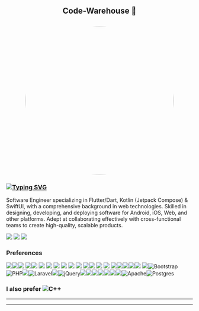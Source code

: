 <h2 align="center">Code-Warehouse 🚧<h2>
<p align="center"><img src="https://atuoha.github.io/assets/img/tagg.png" style="border-radius:50%" width="400"></p>

  
  

### [![Typing SVG](https://readme-typing-svg.herokuapp.com?font=Arial&size=26&duration=4976&pause=1000&color=FFFFFF&width=435&lines=%F0%9F%91%8B+Hi+there%2C+I'm+Atuoha+Anthony)](https://git.io/typing-svg)


Software Engineer specializing in Flutter/Dart, Kotlin (Jetpack Compose) & SwiftUI, with a comprehensive background in web technologies. Skilled in designing, developing, and deploying software for Android, iOS, Web, and other platforms. Adept at collaborating effectively with cross-functional teams to create high-quality, scalable products.

[<img src="https://img.shields.io/badge/twitter-%231DA1F2.svg?&style=for-the-badge&logo=twitter&logoColor=white">](https://twitter.com/atuohaa)
[<img src="https://img.shields.io/badge/linkedin-%230077B5.svg?&style=for-the-badge&logo=linkedin&logoColor=white">](https://www.linkedin.com/in/atuoha-anthony/)
[<img src="https://img.shields.io/badge/Portfolio-%23000000.svg?&style=for-the-badge">](https://atuoha.github.io/)


### Preferences
<img src="https://img.shields.io/badge/Flutter-02569B?style=for-the-badge&logo=flutter&logoColor=white" /><img src="https://img.shields.io/badge/Dart-02569B?style=for-the-badge&logo=Dart&logoColor=white" /><img src="https://img.shields.io/badge/logo-swift-orange?logo=Swift" /> <img src="https://img.shields.io/badge/logo-swiftui-orange?logo=Swift" /><img src="https://img.shields.io/badge/Android-32DF84?style=for-the-badge&logo=Android&logoColor=white" /> <img src="https://img.shields.io/badge/iOS-000000?style=for-the-badge&logo=IOS&logoColor=white" /> <img src="https://img.shields.io/badge/Android%20Studio-32DF84?style=for-the-badge&logo=Android&logoColor=white" /> <img src="https://img.shields.io/badge/XCode-4182EB?style=for-the-badge&logo=IOS&logoColor=white" /> <img src="https://img.shields.io/badge/VSCode-4CABEC?style=for-the-badge&logo=vscode&logoColor=white" /> <img src="https://img.shields.io/badge/Figma-EA4C1D?style=for-the-badge&logo=figma&logoColor=white" /> <img src="https://img.shields.io/badge/CodeMagic-1152E7?style=for-the-badge&logo=codemagic&logoColor=white" /> <img src="https://img.shields.io/badge/Kotlin-6C0F76?style=for-the-badge&logo=kotlin&logoColor=white" /><img src="https://img.shields.io/badge/Jetpack%20Compose-008140?style=for-the-badge&logo=jetpack-compose&logoColor=white" /> <img src="https://img.shields.io/badge/SwiftUI-14BCFF?style=for-the-badge&logo=swift&logoColor=white" /> <img src="https://img.shields.io/badge/Hashnode-2563EB?style=for-the-badge&logo=hashnode&logoColor=white"> <img src="https://img.shields.io/badge/Linkedin-077AB5?style=for-the-badge&logo=linkedin&logoColor=white" /><img src="https://img.shields.io/badge/-Firebase-FFA611?style=flat&logo=firebase&logoColor=FFFFFF"><img src="http://img.shields.io/badge/-Git-F1502F?style=flat&logo=git&logoColor=FFFFFF"><img src="http://img.shields.io/badge/-Github-000000?style=flat&logo=github&logoColor=FFFFFF"><img src = "https://img.shields.io/badge/-HTML5-E34F26?style=flat&logo=html5&logoColor=white"> <img src = "https://img.shields.io/badge/-CSS3-1572B6?style=flat&logo=css3&logoColor=white"><img alt="Bootstrap" src="https://img.shields.io/badge/bootstrap-%23563D7C.svg?&style=for-the-badge&logo=bootstrap&logoColor=white"/><img alt="PHP" src="https://img.shields.io/badge/php-%23777BB4.svg?&style=for-the-badge&logo=php&logoColor=white"/><img src="https://img.shields.io/badge/--F29111?style=flat&logo=mysql&logoColor=FFFFFF"><img alt="Laravel" src="https://img.shields.io/badge/laravel-%23FF2D20.svg?&style=for-the-badge&logo=laravel&logoColor=white"/><img src="https://img.shields.io/badge/-JavaScript-eed718?style=flat&logo=javascript&logoColor=ffffff"><img alt="jQuery" src="https://img.shields.io/badge/jquery-%230769AD.svg?&style=for-the-badge&logo=jquery&logoColor=white"/><img src="https://img.shields.io/badge/-GraphQL-e535ab?style=flat&logo=graphql&logoColor=FFFFFF"><img src="https://img.shields.io/badge/-Node.js-3C873A?style=flat&logo=Node.js&logoColor=white"><img src="https://img.shields.io/badge/-Express.js-787878?style=flat"><img src="https://img.shields.io/badge/-MongoDB-4DB33D?style=flat&logo=mongodb&logoColor=FFFFFF"><img src="https://img.shields.io/badge/-Progressive Web Apps-5A0FC8?style=flat"><img src="http://img.shields.io/badge/-VS%20Code-007ACC?style=flat&logo=visual%20studio%20code&logoColor=white"><img src="http://img.shields.io/badge/-Heroku-430098?style=flat&logo=heroku&logoColor=white"><img alt="Apache" src="https://img.shields.io/badge/apache-%23D42029.svg?&style=for-the-badge&logo=apache&logoColor=white"/><img alt="Postgres" src ="https://img.shields.io/badge/postgres-%23316192.svg?&style=for-the-badge&logo=postgresql&logoColor=white"/>



### I also prefer	<img alt="C++" src="https://img.shields.io/badge/c++-%2300599C.svg?&style=for-the-badge&logo=c%2B%2B&ogoColor=white"/>

---


<!-- ![GitHub stats](https://github-readme-stats.vercel.app/api?username=Atuoha&show_icons=true&hide_border=true) -->
<!-- ![Atuoha's GitHub stats](https://github-readme-stats.vercel.app/api?username=Atuoha&show_icons=true&hide=contribs,prs)
[![Top Langs](https://github-readme-stats.vercel.app/api/top-langs/?username=Atuoha)](https://github.com/Atuoha/github-readme-stats)
[![Readme Card](https://github-readme-stats.vercel.app/api/pin/?username=Atuoha&repo=diaree)](https://github.com/Atuoha/diaree)
[![Readme Card](https://github-readme-stats.vercel.app/api/pin/?username=Atuoha&repo=prodAssure)](https://github.com/Atuoha/prodAssure)
[![Readme Card](https://github-readme-stats.vercel.app/api/pin/?username=Atuoha&repo=mern_socialx)](https://github.com/Atuoha/mern_socialx)
[![Readme Card](https://github-readme-stats.vercel.app/api/pin/?username=Atuoha&repo=locations_sharer)](https://github.com/Atuoha/locations_sharer)
[![Readme Card](https://github-readme-stats.vercel.app/api/pin/?username=Atuoha&repo=nodetaxify)](https://github.com/Atuoha/nodetaxify)
[![Readme Card](https://github-readme-stats.vercel.app/api/pin/?username=Atuoha&repo=tour_360)](https://github.com/Atuoha/tour_360)
[![Readme Card](https://github-readme-stats.vercel.app/api/pin/?username=Atuoha&repo=apartment_finder)](https://github.com/Atuoha/apartment_finder)
[![Readme Card](https://github-readme-stats.vercel.app/api/pin/?username=Atuoha&repo=jobly)](https://github.com/Atuoha/jobly)
[![Readme Card](https://github-readme-stats.vercel.app/api/pin/?username=Atuoha&repo=nodeRatingx)](https://github.com/Atuoha/nodeRatingx) -->




---

<br/>




